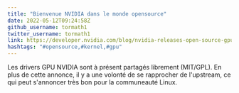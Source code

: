 ```yaml
---
title: "Bienvenue NVIDIA dans le monde opensource"
date: 2022-05-12T09:24:58Z
github_username: tormath1
twitter_username: tormath1
link: https://developer.nvidia.com/blog/nvidia-releases-open-source-gpu-kernel-modules/
hashtags: "#opensource,#kernel,#gpu"
---
```

Les drivers GPU NVIDIA sont à présent partagés librement (MIT/GPL). En plus de cette annonce, il y a une volonté de se rapprocher de l'upstream, ce qui peut s'annoncer très bon pour la communeauté Linux. 

